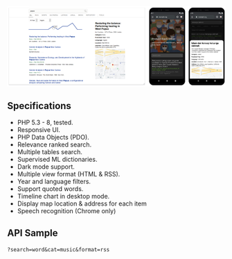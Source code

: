 ![Starfid Search](https://raw.githubusercontent.com/starfid/search/master/preview.png)

## Specifications
- PHP 5.3 - 8, tested.
- Responsive UI.
- PHP Data Objects (PDO).
- Relevance ranked search.
- Multiple tables search.
- Supervised ML dictionaries.
- Dark mode support.
- Multiple view format (HTML & RSS).
- Year and language filters.
- Support quoted words.
- Timeline chart in desktop mode.
- Display map location & address for each item
- Speech recognition (Chrome only)

## API Sample
```
?search=word&cat=music&format=rss
```
